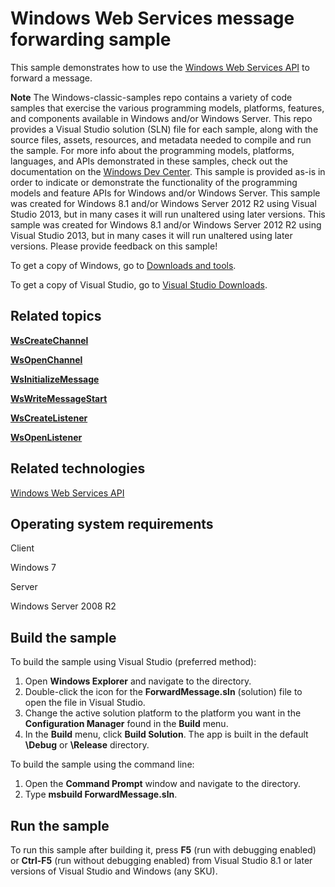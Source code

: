 Windows Web Services message forwarding sample
==============================================

This sample demonstrates how to use the [Windows Web Services API](http://msdn.microsoft.com/en-us/library/windows/desktop/dd430435) to forward a message.

**Note**  The Windows-classic-samples repo contains a variety of code samples that exercise the various programming models, platforms, features, and components available in Windows and/or Windows Server. This repo provides a Visual Studio solution (SLN) file for each sample, along with the source files, assets, resources, and metadata needed to compile and run the sample. For more info about the programming models, platforms, languages, and APIs demonstrated in these samples, check out the documentation on the [Windows Dev Center](https://dev.windows.com). This sample is provided as-is in order to indicate or demonstrate the functionality of the programming models and feature APIs for Windows and/or Windows Server. This sample was created for Windows 8.1 and/or Windows Server 2012 R2 using Visual Studio 2013, but in many cases it will run unaltered using later versions. This sample was created for Windows 8.1 and/or Windows Server 2012 R2 using Visual Studio 2013, but in many cases it will run unaltered using later versions. Please provide feedback on this sample!

To get a copy of Windows, go to [Downloads and tools](http://go.microsoft.com/fwlink/p/?linkid=301696).

To get a copy of Visual Studio, go to [Visual Studio Downloads](http://go.microsoft.com/fwlink/p/?linkid=301697).

Related topics
--------------

[**WsCreateChannel**](http://msdn.microsoft.com/en-us/library/windows/desktop/dd430495)

[**WsOpenChannel**](http://msdn.microsoft.com/en-us/library/windows/desktop/dd430574)

[**WsInitializeMessage**](http://msdn.microsoft.com/en-us/library/windows/desktop/dd430568)

[**WsWriteMessageStart**](http://msdn.microsoft.com/en-us/library/windows/desktop/dd430660)

[**WsCreateListener**](http://msdn.microsoft.com/en-us/library/windows/desktop/dd430500)

[**WsOpenListener**](http://msdn.microsoft.com/en-us/library/windows/desktop/dd430575)

Related technologies
--------------------

[Windows Web Services API](http://msdn.microsoft.com/en-us/library/windows/desktop/dd430435)

Operating system requirements
-----------------------------

Client

Windows 7

Server

Windows Server 2008 R2

Build the sample
----------------

To build the sample using Visual Studio (preferred method):

1.  Open **Windows Explorer** and navigate to the directory.
2.  Double-click the icon for the **ForwardMessage.sln** (solution) file to open the file in Visual Studio.
3.  Change the active solution platform to the platform you want in the **Configuration Manager** found in the **Build** menu.
4.  In the **Build** menu, click **Build Solution**. The app is built in the default **\\Debug** or **\\Release** directory.

To build the sample using the command line:

1.  Open the **Command Prompt** window and navigate to the directory.
2.  Type **msbuild ForwardMessage.sln**.

Run the sample
--------------

To run this sample after building it, press **F5** (run with debugging enabled) or **Ctrl-F5** (run without debugging enabled) from Visual Studio 8.1 or later versions of Visual Studio and Windows (any SKU).

